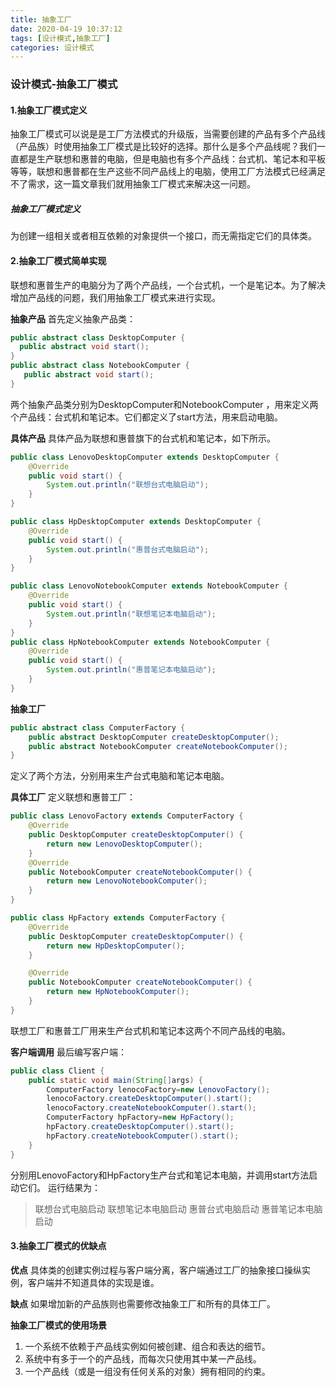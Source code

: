 ```yaml
---
title: 抽象工厂
date: 2020-04-19 10:37:12
tags: [设计模式,抽象工厂]
categories: 设计模式
---
```


### 设计模式-抽象工厂模式

#### 1.抽象工厂模式定义

抽象工厂模式可以说是是工厂方法模式的升级版，当需要创建的产品有多个产品线（产品族）时使用抽象工厂模式是比较好的选择。那什么是多个产品线呢？我们一直都是生产联想和惠普的电脑，但是电脑也有多个产品线：台式机、笔记本和平板等等，联想和惠普都在生产这些不同产品线上的电脑，使用工厂方法模式已经满足不了需求，这一篇文章我们就用抽象工厂模式来解决这一问题。

<!--more-->

##### 抽象工厂模式定义

为创建一组相关或者相互依赖的对象提供一个接口，而无需指定它们的具体类。

#### 2.抽象工厂模式简单实现

联想和惠普生产的电脑分为了两个产品线，一个台式机，一个是笔记本。为了解决增加产品线的问题，我们用抽象工厂模式来进行实现。

**抽象产品**
首先定义抽象产品类：

```java
public abstract class DesktopComputer {
  public abstract void start();
}
public abstract class NotebookComputer {
   public abstract void start();
}
```

两个抽象产品类分别为DesktopComputer和NotebookComputer ，用来定义两个产品线：台式机和笔记本。它们都定义了start方法，用来启动电脑。

**具体产品**
具体产品为联想和惠普旗下的台式机和笔记本，如下所示。

```java
public class LenovoDesktopComputer extends DesktopComputer {
    @Override
    public void start() {
        System.out.println("联想台式电脑启动");
    }
}

public class HpDesktopComputer extends DesktopComputer {
    @Override
    public void start() {
        System.out.println("惠普台式电脑启动");
    }
}

public class LenovoNotebookComputer extends NotebookComputer {
    @Override
    public void start() {
        System.out.println("联想笔记本电脑启动");
    }
}
public class HpNotebookComputer extends NotebookComputer {
    @Override
    public void start() {
        System.out.println("惠普笔记本电脑启动");
    }
}
```

**抽象工厂**

```java
public abstract class ComputerFactory {
    public abstract DesktopComputer createDesktopComputer();
    public abstract NotebookComputer createNotebookComputer();
}
```

定义了两个方法，分别用来生产台式电脑和笔记本电脑。

**具体工厂** 
定义联想和惠普工厂：

```java
public class LenovoFactory extends ComputerFactory {
    @Override
    public DesktopComputer createDesktopComputer() {
        return new LenovoDesktopComputer();
    }
    @Override
    public NotebookComputer createNotebookComputer() {
        return new LenovoNotebookComputer();
    }
}

public class HpFactory extends ComputerFactory {
    @Override
    public DesktopComputer createDesktopComputer() {
        return new HpDesktopComputer();
    }

    @Override
    public NotebookComputer createNotebookComputer() {
        return new HpNotebookComputer();
    }
}
```

联想工厂和惠普工厂用来生产台式机和笔记本这两个不同产品线的电脑。

**客户端调用**
最后编写客户端：

```java
public class Client {
    public static void main(String[]args) {
        ComputerFactory lenocoFactory=new LenovoFactory();
        lenocoFactory.createDesktopComputer().start();
        lenocoFactory.createNotebookComputer().start();
        ComputerFactory hpFactory=new HpFactory();
        hpFactory.createDesktopComputer().start();
        hpFactory.createNotebookComputer().start();
    }
}
```

分别用LenovoFactory和HpFactory生产台式和笔记本电脑，并调用start方法启动它们。 
运行结果为： 

> 联想台式电脑启动 
> 联想笔记本电脑启动 
> 惠普台式电脑启动 
> 惠普笔记本电脑启动

#### 3.抽象工厂模式的优缺点

**优点** 
具体类的创建实例过程与客户端分离，客户端通过工厂的抽象接口操纵实例，客户端并不知道具体的实现是谁。

**缺点** 
如果增加新的产品族则也需要修改抽象工厂和所有的具体工厂。

**抽象工厂模式的使用场景** 

1. 一个系统不依赖于产品线实例如何被创建、组合和表达的细节。  
2. 系统中有多于一个的产品线，而每次只使用其中某一产品线。  
3. 一个产品线（或是一组没有任何关系的对象）拥有相同的约束。
